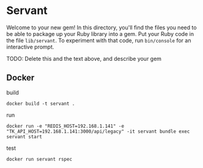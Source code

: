 # Servant

Welcome to your new gem! In this directory, you'll find the files you need to be able to package up your Ruby library into a gem. Put your Ruby code in the file `lib/servant`. To experiment with that code, run `bin/console` for an interactive prompt.

TODO: Delete this and the text above, and describe your gem

## Docker

build

```
docker build -t servant .
```

run
```
docker run -e "REDIS_HOST=192.168.1.141" -e "TK_API_HOST=192.168.1.141:3000/api/legacy" -it servant bundle exec servant start
```

test
```
docker run servant rspec
```